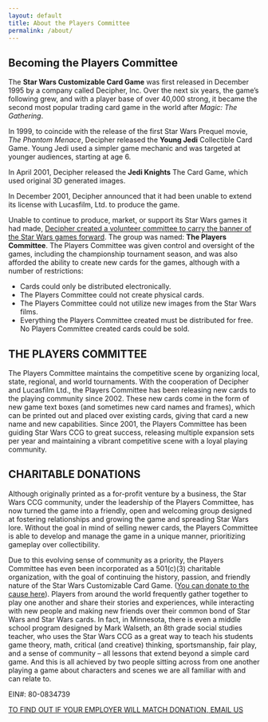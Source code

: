 ```yaml
---
layout: default
title: About the Players Committee
permalink: /about/
---
```


## Becoming the Players Committee

The **Star Wars Customizable Card Game** was first released in December 1995 by a company called Decipher, Inc. Over the next six years, the game’s following grew, and with a player base of over 40,000 strong, it became the second most popular trading card game in the world after _Magic: The Gathering_. 

In 1999, to coincide with the release of the first Star Wars Prequel movie, _The Phantom Menace_, Decipher released the **Young Jedi** Collectible Card Game. Young Jedi used a simpler game mechanic and was targeted at younger audiences, starting at age 6.

In April 2001, Decipher released the **Jedi Knights** The Card Game, which used original 3D generated images.

In December 2001, Decipher announced that it had been unable to extend its license with Lucasfilm, Ltd. to produce the game.

Unable to continue to produce, market, or support its Star Wars games it had made, [Decipher created a volunteer committee to carry the banner of the Star Wars games forward](https://web.archive.org/web/20020611042314/http://decipher.com/starwars/playerscommittee1.html). The group was named: **The Players Committee**. The Players Committee was given control and oversight of the games, including the championship tournament season, and was also afforded the ability to create new cards for the games, although with a number of restrictions: 

* Cards could only be distributed electronically.
* The Players Committee could not create physical cards.
* The Players Committee could not utilize new images from the Star Wars films.
* Everything the Players Committee created must be distributed for free. No Players Committee created cards could be sold.



## THE PLAYERS COMMITTEE

The Players Committee maintains the competitive scene by organizing local, state, regional, and world tournaments. With the cooperation of Decipher and Lucasfilm Ltd., the Players Committee has been releasing new cards to the playing community since 2002. These new cards come in the form of new game text boxes (and sometimes new card names and frames), which can be printed out and placed over existing cards, giving that card a new name and new capabilities. Since 2001, the Players Committee has been guiding Star Wars CCG to great success, releasing multiple expansion sets per year and maintaining a vibrant competitive scene with a loyal playing community.


## CHARITABLE DONATIONS

Although originally printed as a for-profit venture by a business, the Star Wars CCG community, under the leadership of the Players Committee, has now turned the game into a friendly, open and welcoming group designed at fostering relationships and growing the game and spreading Star Wars lore. Without the goal in mind of selling newer cards, the Players Committee is able to develop and manage the game in a unique manner, prioritizing gameplay over collectibility.

Due to this evolving sense of community as a priority, the Players Committee has even been incorporated as a 501(c)(3) charitable organization, with the goal of continuing the history, passion, and friendly nature of the Star Wars Customizable Card Game. ([You can donate to the cause here](https://www.starwarsccg.org/donations/)). Players from around the world frequently gather together to play one another and share their stories and experiences, while interacting with new people and making new friends over their common bond of Star Wars and Star Wars cards. In fact, in Minnesota, there is even a middle school program designed by Mark Walseth, an 8th grade social studies teacher, who uses the Star Wars CCG as a great way to teach his students game theory, math, critical (and creative) thinking, sportsmanship, fair play, and a sense of community – all lessons that extend beyond a simple card game. And this is all achieved by two people sitting across from one another playing a game about characters and scenes we are all familiar with and can relate to.

EIN#: 80-0834739

[TO FIND OUT IF YOUR EMPLOYER WILL MATCH DONATION, EMAIL US](mailto:advocate@starwarsccg.org)





